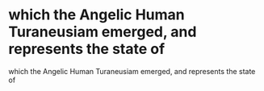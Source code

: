 # which the Angelic Human Turaneusiam emerged, and represents the state of

which the Angelic Human Turaneusiam emerged, and represents the state of
